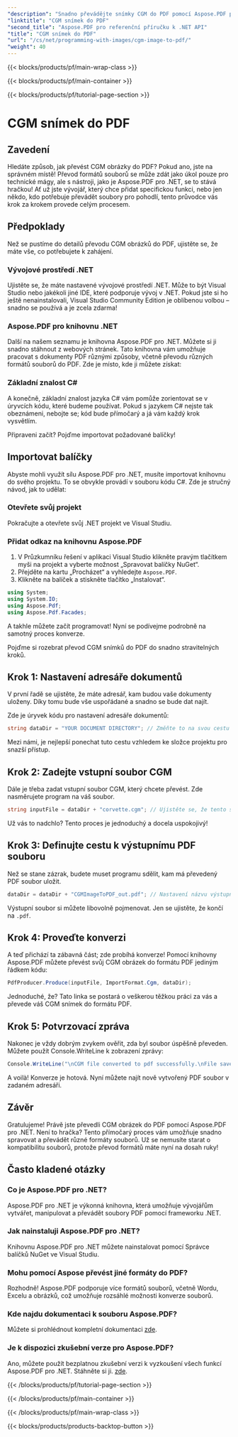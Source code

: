 ```yaml
---
"description": "Snadno převádějte snímky CGM do PDF pomocí Aspose.PDF pro .NET. Postupujte podle tohoto jednoduchého podrobného návodu a zefektivnite proces převodu souborů."
"linktitle": "CGM snímek do PDF"
"second_title": "Aspose.PDF pro referenční příručku k .NET API"
"title": "CGM snímek do PDF"
"url": "/cs/net/programming-with-images/cgm-image-to-pdf/"
"weight": 40
---
```


{{< blocks/products/pf/main-wrap-class >}}

{{< blocks/products/pf/main-container >}}

{{< blocks/products/pf/tutorial-page-section >}}

# CGM snímek do PDF

## Zavedení

Hledáte způsob, jak převést CGM obrázky do PDF? Pokud ano, jste na správném místě! Převod formátů souborů se může zdát jako úkol pouze pro technické mágy, ale s nástroji, jako je Aspose.PDF pro .NET, se to stává hračkou! Ať už jste vývojář, který chce přidat specifickou funkci, nebo jen někdo, kdo potřebuje převádět soubory pro pohodlí, tento průvodce vás krok za krokem provede celým procesem.

## Předpoklady

Než se pustíme do detailů převodu CGM obrázků do PDF, ujistěte se, že máte vše, co potřebujete k zahájení.

### Vývojové prostředí .NET

Ujistěte se, že máte nastavené vývojové prostředí .NET. Může to být Visual Studio nebo jakékoli jiné IDE, které podporuje vývoj v .NET. Pokud jste si ho ještě nenainstalovali, Visual Studio Community Edition je oblíbenou volbou – snadno se používá a je zcela zdarma!

### Aspose.PDF pro knihovnu .NET

Další na našem seznamu je knihovna Aspose.PDF pro .NET. Můžete si ji snadno stáhnout z webových stránek. Tato knihovna vám umožňuje pracovat s dokumenty PDF různými způsoby, včetně převodu různých formátů souborů do PDF. Zde je místo, kde ji můžete získat:

### Základní znalost C#

A konečně, základní znalost jazyka C# vám pomůže zorientovat se v úryvcích kódu, které budeme používat. Pokud s jazykem C# nejste tak obeznámeni, nebojte se; kód bude přímočarý a já vám každý krok vysvětlím.

Připraveni začít? Pojďme importovat požadované balíčky!

## Importovat balíčky

Abyste mohli využít sílu Aspose.PDF pro .NET, musíte importovat knihovnu do svého projektu. To se obvykle provádí v souboru kódu C#. Zde je stručný návod, jak to udělat:

### Otevřete svůj projekt

Pokračujte a otevřete svůj .NET projekt ve Visual Studiu. 

### Přidat odkaz na knihovnu Aspose.PDF

1. V Průzkumníku řešení v aplikaci Visual Studio klikněte pravým tlačítkem myši na projekt a vyberte možnost „Spravovat balíčky NuGet“.
2. Přejděte na kartu „Procházet“ a vyhledejte `Aspose.PDF`.
3. Klikněte na balíček a stiskněte tlačítko „Instalovat“.

```csharp
using System;
using System.IO;
using Aspose.Pdf;
using Aspose.Pdf.Facades;
```

A takhle můžete začít programovat! Nyní se podívejme podrobně na samotný proces konverze.

Pojďme si rozebrat převod CGM snímků do PDF do snadno stravitelných kroků.

## Krok 1: Nastavení adresáře dokumentů

V první řadě se ujistěte, že máte adresář, kam budou vaše dokumenty uloženy. Díky tomu bude vše uspořádané a snadno se bude dat najít. 

Zde je úryvek kódu pro nastavení adresáře dokumentů:

```csharp
string dataDir = "YOUR DOCUMENT DIRECTORY"; // Změňte to na svou cestu
```

Mezi námi, je nejlepší ponechat tuto cestu vzhledem ke složce projektu pro snazší přístup.

## Krok 2: Zadejte vstupní soubor CGM

Dále je třeba zadat vstupní soubor CGM, který chcete převést. Zde nasměrujete program na váš soubor.

```csharp
string inputFile = dataDir + "corvette.cgm"; // Ujistěte se, že tento soubor existuje ve vašem adresáři
```

Už vás to nadchlo? Tento proces je jednoduchý a docela uspokojivý!

## Krok 3: Definujte cestu k výstupnímu PDF souboru

Než se stane zázrak, budete muset programu sdělit, kam má převedený PDF soubor uložit.

```csharp
dataDir = dataDir + "CGMImageToPDF_out.pdf"; // Nastavení názvu výstupního PDF souboru
```

Výstupní soubor si můžete libovolně pojmenovat. Jen se ujistěte, že končí na `.pdf`.

## Krok 4: Proveďte konverzi

A teď přichází ta zábavná část; zde probíhá konverze! Pomocí knihovny Aspose.PDF můžete převést svůj CGM obrázek do formátu PDF jediným řádkem kódu:

```csharp
PdfProducer.Produce(inputFile, ImportFormat.Cgm, dataDir);
```

Jednoduché, že? Tato linka se postará o veškerou těžkou práci za vás a převede váš CGM snímek do formátu PDF.

## Krok 5: Potvrzovací zpráva

Nakonec je vždy dobrým zvykem ověřit, zda byl soubor úspěšně převeden. Můžete použít Console.WriteLine k zobrazení zprávy:

```csharp
Console.WriteLine("\nCGM file converted to pdf successfully.\nFile saved at " + dataDir);
```

A voilà! Konverze je hotová. Nyní můžete najít nově vytvořený PDF soubor v zadaném adresáři.

## Závěr

Gratulujeme! Právě jste převedli CGM obrázek do PDF pomocí Aspose.PDF pro .NET. Není to hračka? Tento přímočarý proces vám umožňuje snadno spravovat a převádět různé formáty souborů. Už se nemusíte starat o kompatibilitu souborů, protože převod formátů máte nyní na dosah ruky!

## Často kladené otázky

### Co je Aspose.PDF pro .NET?  
Aspose.PDF pro .NET je výkonná knihovna, která umožňuje vývojářům vytvářet, manipulovat a převádět soubory PDF pomocí frameworku .NET.

### Jak nainstaluji Aspose.PDF pro .NET?  
Knihovnu Aspose.PDF pro .NET můžete nainstalovat pomocí Správce balíčků NuGet ve Visual Studiu.

### Mohu pomocí Aspose převést jiné formáty do PDF?  
Rozhodně! Aspose.PDF podporuje více formátů souborů, včetně Wordu, Excelu a obrázků, což umožňuje rozsáhlé možnosti konverze souborů.

### Kde najdu dokumentaci k souboru Aspose.PDF?  
Můžete si prohlédnout kompletní dokumentaci [zde](https://reference.aspose.com/pdf/net/).

### Je k dispozici zkušební verze pro Aspose.PDF?  
Ano, můžete použít bezplatnou zkušební verzi k vyzkoušení všech funkcí Aspose.PDF pro .NET. Stáhněte si ji. [zde](https://releases.aspose.com/).

{{< /blocks/products/pf/tutorial-page-section >}}

{{< /blocks/products/pf/main-container >}}

{{< /blocks/products/pf/main-wrap-class >}}

{{< blocks/products/products-backtop-button >}}